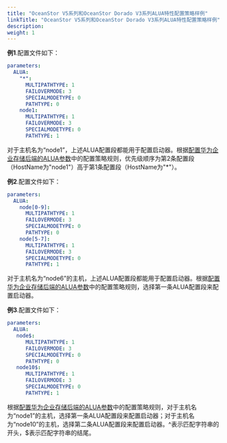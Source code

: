 ```yaml
---
title: "OceanStor V5系列和OceanStor Dorado V3系列ALUA特性配置策略样例"
linkTitle: "OceanStor V5系列和OceanStor Dorado V3系列ALUA特性配置策略样例"
description: 
weight: 1
---
```


**例1**.配置文件如下：

```yaml
parameters:
  ALUA:
    "*":
      MULTIPATHTYPE: 1
      FAILOVERMODE: 3
      SPECIALMODETYPE: 0
      PATHTYPE: 0
    node1:
      MULTIPATHTYPE: 1
      FAILOVERMODE: 3
      SPECIALMODETYPE: 0
      PATHTYPE: 1
```

对于主机名为“node1”，上述ALUA配置段都能用于配置启动器。根据[配置华为企业存储后端的ALUA参数](/docs/advanced-features/configuring-alua/configuring-alua-using-helm/configuring-alua-parameters-for-a-huawei-enterprise-storage-backend)中的配置策略规则，优先级顺序为第2条配置段（HostName为"node1"）高于第1条配置段（HostName为"\*"）。

**例2**.配置文件如下：

```yaml
parameters:
  ALUA:
    node[0-9]:
      MULTIPATHTYPE: 1
      FAILOVERMODE: 3
      SPECIALMODETYPE: 0
      PATHTYPE: 0
    node[5-7]:
      MULTIPATHTYPE: 1
      FAILOVERMODE: 3
      SPECIALMODETYPE: 0
      PATHTYPE: 1
```

对于主机名为“node6”的主机，上述ALUA配置段都能用于配置启动器。根据[配置华为企业存储后端的ALUA参数](/docs/advanced-features/configuring-alua/configuring-alua-using-helm/configuring-alua-parameters-for-a-huawei-enterprise-storage-backend)中的配置策略规则，选择第一条ALUA配置段来配置启动器。

**例3**.配置文件如下：

```yaml
parameters:
  ALUA:
   node$:
      MULTIPATHTYPE: 1
      FAILOVERMODE: 3
      SPECIALMODETYPE: 0
      PATHTYPE: 0
   node10$:
      MULTIPATHTYPE: 1
      FAILOVERMODE: 3
      SPECIALMODETYPE: 0
      PATHTYPE: 1
```

根据[配置华为企业存储后端的ALUA参数](/docs/advanced-features/configuring-alua/configuring-alua-using-helm/configuring-alua-parameters-for-a-huawei-enterprise-storage-backend)中的配置策略规则，对于主机名为“node1”的主机，选择第一条ALUA配置段来配置启动器；对于主机名为“node10”的主机，选择第二条ALUA配置段来配置启动器。^表示匹配字符串的开头，$表示匹配字符串的结尾。

